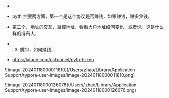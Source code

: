 -

- pyth  主要两方面，第一个是这个协议是否赚钱，如果赚钱，赚多少钱，
- 第二个，地址的交互，监控地址，看看大户地址如何变化，或者说，这是什么样的持有人，
- 3. 质押，如何赚钱，
- https://dune.com/cctdaniel/pyth-token

![image-20240118000011810](/Users/zhao/Library/Application Support/typora-user-images/image-20240118000011810.png)



![image-20240118000126076](/Users/zhao/Library/Application Support/typora-user-images/image-20240118000126076.png)